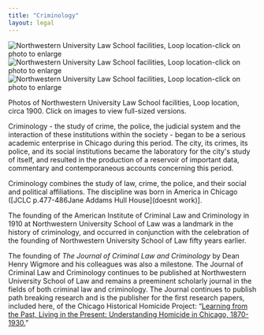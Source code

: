 ```yaml
---
title: "Criminology"
layout: legal
---
```


![Northwestern University Law School facilities, Loop location-click on photo to enlarge](/img/legal/criminology/criminology01.jpg)
![Northwestern University Law School facilities, Loop location-click on photo to enlarge](/img/legal/criminology/criminology02.jpg)
![Northwestern University Law School facilities, Loop location-click on photo to enlarge](/img/legal/criminology/criminology03.jpg)

Photos of Northwestern University Law School facilities, Loop location, circa 1900. Click on images to view full-sized versions.

Criminology - the study of crime, the police, the judicial system and the interaction of these institutions within the society - began to be a serious academic enterprise in Chicago during this period. The city, its crimes, its police, and its social institutions became the laboratory for the city's study of itself, and resulted in the production of a reservoir of important data, commentary and contemporaneous accounts concerning this period.

Criminology combines the study of law, crime, the police, and their social and political affiliations. The discipline was born in America in Chicago ([JCLC p.477-486Jane Addams Hull House](doesnt work)].

The founding of the American Institute of Criminal Law and Criminology in 1910 at Northwestern University School of Law was a landmark in the history of criminology, and occurred in conjunction with the celebration of the founding of Northwestern University School of Law fifty years earlier.

The founding of *The Journal of Criminal Law and Criminology* by Dean Henry Wigmore and his colleagues was also a milestone. The Journal of Criminal Law and Criminology continues to be published at Northwestern University School of Law and remains a preeminent scholarly journal in the fields of both criminal law and criminology. The Journal continues to publish path breaking research and is the publisher for the first research papers, included here, of the Chicago Historical Homicide Project: “[Learning from the Past, Living in the Present: Understanding Homicide in Chicago, 1870-1930.](/pubs/journal/)”
